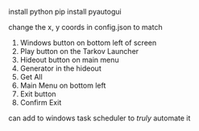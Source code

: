 install python
pip install pyautogui

change the x, y coords in config.json to match
1. Windows button on bottom left of screen
2. Play button on the Tarkov Launcher
3. Hideout button on main menu
4. Generator in the hideout
5. Get All
6. Main Menu on bottom left
7. Exit button
8. Confirm Exit

can add to windows task scheduler to _truly_ automate it
